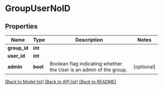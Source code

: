 # GroupUserNoID

## Properties
Name | Type | Description | Notes
------------ | ------------- | ------------- | -------------
**group_id** | **int** |  | 
**user_id** | **int** |  | 
**admin** | **bool** | Boolean flag indicating whether the User is an admin of the group. | [optional] 

[[Back to Model list]](../README.md#documentation-for-models) [[Back to API list]](../README.md#documentation-for-api-endpoints) [[Back to README]](../README.md)


